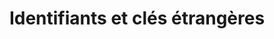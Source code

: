 ---
title: Identifiants et clés étrangères
description: Place aux concepts au travers d’un exemple
---